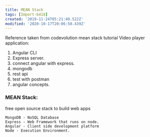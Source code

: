 ```yaml
---
title: MEAN Stack
tags: [Import-b418]
created: '2019-11-24T05:21:40.522Z'
modified: '2020-10-17T20:06:50.439Z'
---
```


Reference taken from codevolution mean stack tutorial
Video player application:
1. Angular CLI
2. Express server.
3. connect angular with express.
4. mongodb
5. rest api
6. test with postman
7. angular concepts.


### MEAN Stack:
free open source stack to build web apps
```
MongoDB - NoSQL Database
Express - Web Framework that runs on node.
Angular - Client side development platform
Node - Execution Environment.
```
